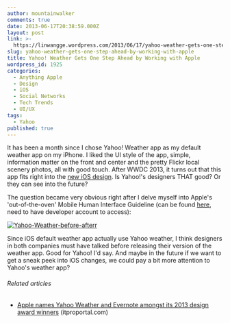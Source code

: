 ```yaml
---
author: mountainwalker
comments: true
date: 2013-06-17T20:38:59.000Z
layout: post
link: >-
  https://linwangge.wordpress.com/2013/06/17/yahoo-weather-gets-one-step-ahead-by-working-with-apple/
slug: yahoo-weather-gets-one-step-ahead-by-working-with-apple
title: Yahoo! Weather Gets One Step Ahead by Working with Apple
wordpress_id: 1925
categories:
  - Anything Apple
  - Design
  - iOS
  - Social Networks
  - Tech Trends
  - UI/UX
tags:
  - Yahoo
published: true
---
```


It has been a month since I chose Yahoo! Weather app as my default weather app on my iPhone. I liked the UI style of the app, simple, information matter on the front and center and the pretty Flickr local scenery photos, all with good touch. After WWDC 2013, it turns out that this app fits right into the [new iOS design](http://linwangge.wordpress.com/2013/06/12/what-exactly-apple-did-with-ios-7/). Is Yahoo!'s designers THAT good? Or they can see into the future?

The question became very obvious right after I delve myself into Apple's 'out-of-the-oven' Mobile Human Interface Guideline (can be found [here](https://developer.apple.com/ios7/), need to have developer account to access):

[![Yahoo-Weather-before-afterr](http://linwangge.files.wordpress.com/2013/06/yahoo-weather-before-afterr.png)](http://linwangge.files.wordpress.com/2013/06/yahoo-weather-before-afterr.png)

Since iOS default weather app actually use Yahoo weather, I think designers in both companies must have talked before releasing their version of the weather app. Good for Yahoo! I'd say. And maybe in the future if we want to get a sneak peek into iOS changes, we could pay a bit more attention to Yahoo's weather app?


###### Related articles





	
  * [Apple names Yahoo Weather and Evernote amongst its 2013 design award winners](http://www.itproportal.com/2013/06/16/apple-names-yahoo-weather-and-evernote-amongst-its-2013-design-award-winners/) (itproportal.com)
